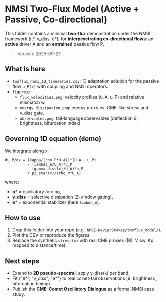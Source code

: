 # NMSI Two-Flux Model (Active + Passive, Co-directional)

This folder contains a minimal **two-flux** demonstration under the NMSI framework (π*, γ_diss, e*),
for **interpenetrating co-directional flows**: an **active** driver A and an **entrained** passive flow P.

> Version: 2025-09-27

## What is here
- `twoflux_nmsi_1d_timeseries.csv`: 1D adaptation solution for the passive flow `u_P(x)` with coupling and NMSI operators.
- `figures/`:
  - `flux_velocities.png`: velocity profiles (u_A, u_P) and relative mismatch w.
  - `energy_dissipation.png`: energy proxy vs. CME-like stress and γ_diss gate.
  - `observables.png`: tail-language observables (deflection θ, brightness, bifurcation index).

## Governing 1D equation (demo)
We integrate along x:
```
du_P/dx = (kappa/(rho_P*U_A))*(U_A - u_P)
          - (lambda_e/U_A)*u_P
          - (gamma_diss(x)/U_A)*u_P
          + pi_star(x)/(rho_P*U_A)
```
where:
- **π*** = oscillatory forcing,
- **γ_diss** = selective dissipation (Z-window gating),
- **e*** = exponential stabilizer (here `lambda_e`).

## How to use
1. Drop this folder into your repo (e.g., `NMSI-NavierStokes/twoflux_model/`).
2. Plot the CSV or reproduce the figures.
3. Replace the synthetic `stress(x)` with real CME proxies (|B|, V_sw, Kp mapped to distance/time).

## Next steps
- Extend to **2D pseudo-spectral**, apply γ_diss(k) per band.
- Fit {"π*", "γ_diss", "e*"} to real comet-tail observations (θ, brightness, bifurcation timing).
- Publish the **CME–Comet Oscillatory Dialogue** as a formal NMSI case study.

